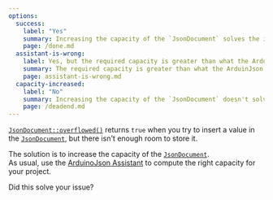 ```yaml
---
options:
  success:
    label: "Yes"
    summary: Increasing the capacity of the `JsonDocument` solves the issue.
    page: /done.md
  assistant-is-wrong:
    label: Yes, but the required capacity is greater than what the ArduinJson Assistant says.
    summary: The required capacity is greater than what the ArduinJson Assistant says.
    page: assistant-is-wrong.md
  capacity-increased:
    label: "No"
    summary: Increasing the capacity of the `JsonDocument` doesn't solve the issue.
    page: /deadend.md
---
```


[`JsonDocument::overflowed()`](/v6/api/jsondocument/overflowed/) returns `true` when you try to insert a value in the [`JsonDocument`](/v6/api/jsondocument/), but there isn't enough room to store it.

The solution is to increase the capacity of the [`JsonDocument`](/v6/api/jsondocument/).  
As usual, use the [ArduinoJson Assistant](/v6/assistant/) to compute the right capacity for your project.

Did this solve your issue?